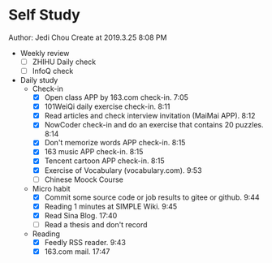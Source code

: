 # Self Study

Author: Jedi Chou
Create at 2019.3.25 8:08 PM

* Weekly review
  -[ ] ZHIHU Daily check
  -[ ] InfoQ check

* Daily study
  * Check-in
    -[x] Open class APP by 163.com check-in. 7:05
    -[x] 101WeiQi daily exercise check-in. 8:11
    -[x] Read articles and check interview invitation (MaiMai APP). 8:12
    -[x] NowCoder check-in and do an exercise that contains 20 puzzles. 8:14
    -[x] Don't memorize words APP check-in. 8:15
    -[x] 163 music APP check-in. 8:15
    -[x] Tencent cartoon APP check-in. 8:15
    -[x] Exercise of Vocabulary (vocabulary.com). 9:53
    -[ ] Chinese Moock Course

  * Micro habit
    -[x] Commit some source code or job results to gitee or github. 9:44
    -[x] Reading 1 minutes at SIMPLE Wiki. 9:45
    -[x] Read Sina Blog. 17:40
    -[ ] Read a thesis and don't record

  * Reading
    -[x] Feedly RSS reader. 9:43
    -[x] 163.com mail. 17:47
